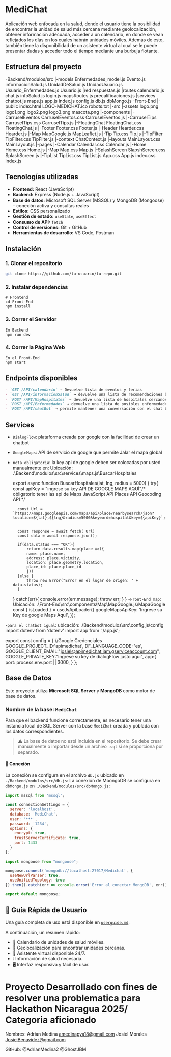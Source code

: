 # MediChat

Aplicación web enfocada en la salud, donde el usuario tiene la posibilidad de encontrar la unidad de salud más cercana mediante geolocalización, obtener información adecuada, acceder a un calendario, en donde se vean reflejados los días en los cuales habrán unidades móviles. Además de esto, también tiene la disponibilidad de un asistente virtual al cual se le puede presentar dudas y acceder todo el tiempo mediante una burbuja flotante.

## Estructura del proyecto
-Backend/modulos/src
    |-models
        Enfermedades_model.js
        Evento.js
        informacionSalud.js
        UnidadDeSalud.js
        UnidadUsuario.js
        Usuario_Enfermedades.js
        Usuario.js
    |red
        respuestas.js
    |routes
        calendario.js
        chat.js
        infoSalud.js
        login.js
        mapsRoutes.js
        precalificaciones.js
    |services
        chatbot.js
        maps.js
    app.js
    index.js
    config.js
    db.js
    dbMongo.js
-Front-End
    |-public
        index.html
        LOGO-MEDICHAT.ico
        robots.txt
    |-src
        |-assets
            logo.png
            logo1.png
            logo2.png
            logo3.png
            mascota.png
        |-components
            |-CarruselEventos
                CarruselEventos.css
                CarruselEventos.js
            |-CarruselTips
                CarruselTips.css
                CarruselTips.js
            |-FloatingChat
                FloatingChat.css
                FloatingChat.js
            |-Footer
                Footer.css
                Footer.js
            |-Header
                Hearder.css
                Hearder.js
            |-Map
                MapGoogle.js
                MapLeaflet.js
            |-Tip
                Tip.css
                Tip.js
            |-TipFilter
                TipFilter.css
                TipFilter.js
        |-context
            ChatContext.js
        |-layouts
            MainLayout.css
            MainLayout.js
        |-pages
            |-Calendar
                Calendar.css
                Calendar.js
            |-Home
                Home.css
                Home.js
            |-Map
                Map.css
                Map.js
            |-SplashScreen
                SlapshScreen.css
                SplashScreen.js
            |-TipList
                TipList.css
                TipList.js
        App.css
        App.js
        index.css
        index.js
    

## Tecnologías utilizadas

- **Frontend:** React (JavaScript)
- **Backend:** Express (Node.js + JavaScript)
- **Base de datos:** Microsoft SQL Server (MSSQL) y MongoDB (Mongoose) – conexión activa y consultas reales
- **Estilos:** CSS personalizado
- **Gestión de estado:** `useState`, `useEffect`
- **Consumo de API:** `fetch`
- **Control de versiones:** Git + GitHub
- **Herramientas de desarrollo:** VS Code, Postman
  
## Instalación

### 1️. Clonar el repositorio

```bash
git clone https://github.com/tu-usuario/tu-repo.git
```

### 2. Instalar dependencias
```
# Frontend
cd Front-End
npm install
```
### 3. Correr el Servidor
```
En Backend
npm run dev
```
### 4. Correr la Página Web
```
En el Front-End
npm start
```
## Endpoints disponibles
```markdown
- `GET /API/calendario` → Devuelve lista de eventos y ferias
- `GET /API/informacionSalud` → devuelve una lista de recomendaciones basicas de salud
- `POST /API/MapHospitales` → devuelve una lista de hospitales cercanos en un radio de 5000 en base a la ubicación del individuo
- `POST /API/Enfermedades` → devuelve una lista de posibles enfermedades en base a un sintoma
- `POST /API/chatBot` → permite mantener una conversación con el chat bot de la aplicación en base a contextos, etc
```

## Services
- `DialogFlow`: plataforma creada por google con la facilidad de crear un chatbot
- `GoogleMaps`: API de servicio de google que permite Jalar el mapa global
- `nota obligatoria`: la key api de google deben ser colocadas por usted manualmente en:
   Ubicación: .\Backend\modulos\src\services\maps.js\BuscarHospitales

   export async function BuscarHospitales(lat, lng, radius = 5000) {
    try{
        const apiKey = "ingrese su key API DE GOOGLE MAPS AQUÍ"/*
        obligatorio tener las api de Maps JavaScript API
        Places API
        Geocoding API
        */

        const Url = `https://maps.googleapis.com/maps/api/place/nearbysearch/json?location=${lat},${lng}&radius=5000&keyword=hospital&key=${apiKey}`;


        const response = await fetch( Url)
        const data = await response.json();

        if(data.status === "OK"){
            return data.results.map(place =>({
            name: place.name,
            address: place.vicinity,
            location: place.geometry.location,
            place_id: place.place_id
            }))
        }else {
            throw new Error("Error en el lugar de origen: " + data.status);
        }
    }
    catch(err){
        console.error(err.message);
        throw err;
    }
}
-`Front-End map`:
Ubicación: .\Front-End\src\components\Map\MapGoogle.js\MapaGoogle
const { isLoaded } = useJsApiLoader({
        googleMapsApiKey: 'Ingrese su Key de google Maps Aquí',
    });

-`para el chatbot igual`: 
 ubicación: .\Backend\modulos\src\config.js\config
import dotenv from 'dotenv'
import app from './app.js';

 export const config = {
    //Google Credenciales
    GOOGLE_PROJECT_ID:'apimedichat',
    DF_LANGUAGE_CODE: 'es',
    GOOGLE_CLIENT_EMAIL:"josiel@apimedichat.iam.gserviceaccount.com",
    GOOGLE_PRIVATE_KEY:"Ingrese su key de dialogFlow justo aquí",
    app:{
        port: process.env.port || 3000,
    }
};


## Base de Datos

Este proyecto utiliza **Microsoft SQL Server** y **MongoDB** como motor de base de datos.


### Nombre de la base: `MediChat`

Para que el backend funcione correctamente, es necesario tener una instancia local de SQL Server con la base `MediChat` creada y poblada con los datos correspondientes.

> ⚠️ La base de datos no está incluida en el repositorio. Se debe crear manualmente o importar desde un archivo `.sql` si se proporciona por separado.

#### 🔐 Conexión

La conexión se configura en el archivo `db.js` ubicado en `./Backend/modulos/src/db.js`:
La conexión de MoongoDB se configura en `dbMongo.js` en `./Backend/modulos/src/dbMongo.js`:
```js
import mssql from 'mssql';

const connectionSettings = {
  server: 'localhost',
  database: 'MediChat',
  user: '***',
  password: '1234',
  options: {
    encrypt: true,
    trustServerCertificate: true,
    port: 1433
  }
};
```
```js
import mongoose from "mongoose";

mongoose.connect('mongodb://localhost:27017/Medichat', {
  useNewUrlParser: true,
  useUnifiedTopology: true
}).then().catch(err => console.error('Error al conectar MongoDB', err));

export default mongoose;
```

## 🧭 Guía Rápida de Usuario

Una guía completa de uso está disponible en [`userguide.md`](./userguide.md).

A continuación, un resumen rápido:

- 📅 Calendario de unidades de salud móviles.
- 📍 Geolocalización para encontrar unidades cercanas.
- 💬 Asistente virtual disponible 24/7.
- ❕ Información de salud necesaria.
- 🖥️ Interfaz responsiva y fácil de usar.

# Proyecto Desarrollado con fines de resolver una problematica para Hackathon Nicaragua 2025/ Categoria aficionado
Nombres: Adrian Medina  amedinapya18@gmail.com
         Josiel Morales JosielBenavidez@gmail.com

GitHub: @AdrianMedina2
        @GhostJBM
